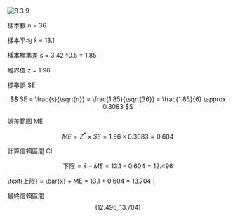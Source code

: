 ![8 3 9](https://github.com/user-attachments/assets/7b94982f-0145-4bad-8c86-4a6db2ccd84c)

樣本數 n = 36

樣本平均 x̄ = 13.1

樣本標準差  s  = 3.42 ^0.5 = 1.85

臨界值 z = 1.96

標準誤 SE

$$
SE = \frac{s}{\sqrt{n}} = \frac{1.85}{\sqrt{36}} = \frac{1.85}{6} \approx 0.3083
$$

誤差範圍 ME

$$
ME = Z^* \times SE = 1.96 \times 0.3083 \approx 0.604
$$

計算信賴區間 CI

$$
\text{下限} = \bar{x} - ME = 13.1 - 0.604 = 12.496
$$

\text{上限} = \bar{x} + ME = 13.1 + 0.604 = 13.704
\]

最終信賴區間
$$
(12.496, 13.704)
$$

